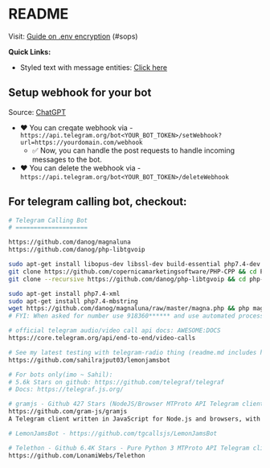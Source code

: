 # README

Visit: [Guide on .env encryption](https://github.com/sahilrajput03/devopswithkubernetes/tree/main/learn-sops#encrypting-decrypting-env-file) (#sops)

**Quick Links:**

- Styled text with message entities: [Click here](https://core.telegram.org/api/entities)

## Setup webhook for your bot

Source: [ChatGPT](https://chatgpt.com/c/68d42f89-fde8-8324-8993-14b288d101e1)

- ❤️ You can creqate webhook via - `https://api.telegram.org/bot<YOUR_BOT_TOKEN>/setWebhook?url=https://yourdomain.com/webhook`
  - ✅ Now, you can handle the post requests to handle incoming messages to the bot.
- ❤️ You can delete the webhook via - `https://api.telegram.org/bot<YOUR_BOT_TOKEN>/deleteWebhook`

## For telegram calling bot, checkout:

```bash
# Telegram Calling Bot
# ====================

https://github.com/danog/magnaluna
https://github.com/danog/php-libtgvoip

sudo apt-get install libopus-dev libssl-dev build-essential php7.4-dev php7.4
git clone https://github.com/copernicamarketingsoftware/PHP-CPP && cd PHP-CPP && make -j$(nproc) && sudo make install && cd ..
git clone --recursive https://github.com/danog/php-libtgvoip && cd php-libtgvoip && make && sudo make install

sudo apt-get install php7.4-xml
sudo apt-get install php7.4-mbstring
wget https://github.com/danog/magnaluna/raw/master/magna.php && php magna.php
# FYI: When asked for number use 918360****** and use automated process to login instead of using the user api and api_tokens.
```

```bash
# official telegram audio/video call api docs: AWESOME:DOCS
https://core.telegram.org/api/end-to-end/video-calls

# See my latest testing with telegram-radio thing (readme.md includes how to use):
https://github.com/sahilrajput03/lemonjamsbot

# For bots only(imo ~ Sahil):
# 5.6k Stars on github: https://github.com/telegraf/telegraf
# Docs: https://telegraf.js.org/

# gramjs - Github 427 Stars (NodeJS/Browser MTProto API Telegram client library,)
https://github.com/gram-js/gramjs
A Telegram client written in JavaScript for Node.js and browsers, with its core being based on Telethon.

# LemonJamsBot - https://github.com/tgcallsjs/LemonJamsBot

# Telethon - Github 6.4K Stars - Pure Python 3 MTProto API Telegram client library, for bots too!
https://github.com/LonamiWebs/Telethon

```
